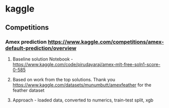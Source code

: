# kaggle

## Competitions

### Amex prediction https://www.kaggle.com/competitions/amex-default-prediction/overview

1) Baseline solution Notebook - https://www.kaggle.com/code/pirudayaraj/amex-mlt-free-soln1-score-0-585

2) Based on work from the top solutions. Thank you https://www.kaggle.com/datasets/munumbutt/amexfeather for the feather dataset

3) Approach - loaded data, converted to numerics, train-test split, xgb
